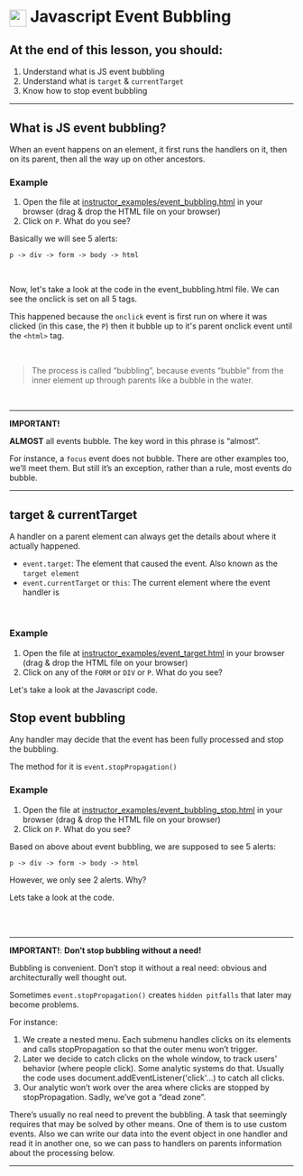 # <span><img src="../../../../ga_cog.png" width="30" height="30" style="vertical-align: middle;"></span> Javascript Event Bubbling

## At the end of this lesson, you should:
1. Understand what is JS event bubbling
2. Understand what is `target` & `currentTarget`
3. Know how to stop event bubbling

---

## What is JS event bubbling?
When an event happens on an element, it first runs the handlers on it, then on its parent, then all the way up on other ancestors.

### Example

1. Open the file at [instructor_examples/event_bubbling.html](./event_bubbling.html) in your browser (drag & drop the HTML file on your browser)
2. Click on `P`. What do you see?

Basically we will see 5 alerts:

```
p -> div -> form -> body -> html
```

<br>

Now, let's take a look at the code in the event_bubbling.html file. We can see the onclick is set on all 5 tags.

This happened because the `onclick` event is first run on where it was clicked (in this case, the `P`) then it bubble up to it's parent onclick event until the `<html>` tag.

<br>

> The process is called “bubbling”, because events “bubble” from the inner element up through parents like a bubble in the water.

<br>

---

**IMPORTANT!**

**ALMOST** all events bubble. The key word in this phrase is “almost”.

For instance, a `focus` event does not bubble. There are other examples too, we’ll meet them. But still it’s an exception, rather than a rule, most events do bubble.

---

## target & currentTarget

A handler on a parent element can always get the details about where it actually happened.

- `event.target`: The element that caused the event. Also known as the `target element`
- `event.currentTarget` or `this`: The current element where the event handler is

<br>

### Example

1. Open the file at [instructor_examples/event_target.html](./event_target.html) in your browser (drag & drop the HTML file on your browser)
2. Click on any of the `FORM` or `DIV` or `P`. What do you see?

Let's take a look at the Javascript code.

## Stop event bubbling

Any handler may decide that the event has been fully processed and stop the bubbling.

The method for it is `event.stopPropagation()`

### Example

1. Open the file at [instructor_examples/event_bubbling_stop.html](./event_bubbling_stop.html) in your browser (drag & drop the HTML file on your browser)
2. Click on `P`. What do you see?

Based on above about event bubbling, we are supposed to see 5 alerts:

```
p -> div -> form -> body -> html
```

However, we only see 2 alerts. Why?

Lets take a look at the code.

<br>
<br>

---

**IMPORTANT!**: **Don’t stop bubbling without a need!**

Bubbling is convenient. Don’t stop it without a real need: obvious and architecturally well thought out.

Sometimes `event.stopPropagation()` creates `hidden pitfalls` that later may become problems.

For instance:

1. We create a nested menu. Each submenu handles clicks on its elements and calls stopPropagation so that the outer menu won’t trigger.
2. Later we decide to catch clicks on the whole window, to track users’ behavior (where people click). Some analytic systems do that. Usually the code uses document.addEventListener('click'…) to catch all clicks.
3. Our analytic won’t work over the area where clicks are stopped by stopPropagation. Sadly, we’ve got a “dead zone”.

There’s usually no real need to prevent the bubbling. A task that seemingly requires that may be solved by other means. One of them is to use custom events. Also we can write our data into the event object in one handler and read it in another one, so we can pass to handlers on parents information about the processing below.

---